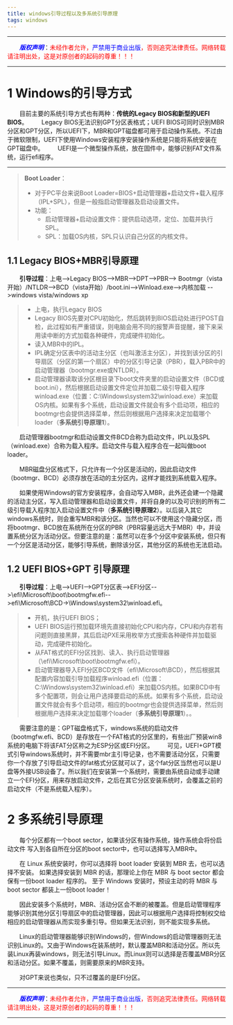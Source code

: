 ```yaml
---
title: windows引导过程以及多系统引导原理
tags: windows
---
```


------

&emsp;&emsp;<font color=blue>**_版权声明_**</font>：<font color=red>未经作者允许，<font color=blue>严禁用于商业出版</font>，否则追究法律责任。网络转载请注明出处，这是对原创者的起码的尊重！！！</font>

------



# 1 Windows的引导方式
&emsp;&emsp;目前主要的系统引导方式也有两种：**传统的Legacy  BIOS和新型的UEFI BIOS**。
&emsp;&emsp;Legacy BIOS无法识别GPT分区表格式；UEFI BIOS可同时识别MBR分区和GPT分区，所以UEFI下，MBR和GPT磁盘都可用于启动操作系统。不过由于微软限制，UEFI下使用Windows安装程序安装操作系统是只能将系统安装在GPT磁盘中。
&emsp;&emsp;UEFI是一个微型操作系统，放在固件中，能够识别FAT文件系统，运行efi程序。

---

>**Boot Loader**：
>
>* 对于PC平台来说Boot Loader=BIOS+启动管理器+启动文件+载入程序（IPL+SPL），但是一般指启动管理器及启动设置文件。
>* 功能：
>     * 启动管理器+启动设置文件：提供启动选项，定位、加载并执行SPL。
>     * SPL：加载OS内核，SPL只认识自己分区的内核文件。




## 1.1 Legacy BIOS+MBR引导原理
&emsp;&emsp;**引导过程**：上电-->Legacy BIOS-->MBR-->DPT-->PBR--> Bootmgr（vista开始）/NTLDR-->BCD（vista开始）/boot.ini-->Winload.exe-->内核加载 -->windows vista/windows xp

>* 上电，执行Legacy BIOS
>* Legacy BIOS先要对CPU初始化，然后跳转到BIOS启动处进行POST自检，此过程如有严重错误，则电脑会用不同的报警声音提醒，接下来采用读中断的方式加载各种硬件，完成硬件初始化。
>* 读入MBR中的IPL。
>* IPL确定分区表中的活动主分区（也叫激活主分区），并找到该分区的引导扇区（分区的第一个扇区）中的分区引导记录（PBR），载入PBR中的启动管理器（bootmgr.exe或NTLDR）。
>* 启动管理器读取该分区根目录下boot文件夹里的启动设置文件（BCD或boot.ini），然后根据启动设置文件定位并加载二级引导载入程序winload.exe（位置：C:\Windows\system32\winload.exe）来加载OS内核。如果有多个系统，启动设置文件就会有多个启动项，相应的bootmgr也会提供选择菜单，然后则根据用户选择来决定加载哪个loader（**多系统引导原理1**）。

&emsp;&emsp;启动管理器bootmgr和启动设置文件BCD合称为启动文件，IPL以及SPL（winload.exe）合称为载入程序。启动文件与载入程序合在一起叫做boot loader。

&emsp;&emsp;MBR磁盘分区格式下，只允许有一个分区是活动的，因此启动文件（bootmgr、BCD）必须存放在活动的主分区内，这样才能找到系统载入程序。

&emsp;&emsp;如果使用Windows的官方安装程序，会自动写入MBR，此外还会建一个隐藏的活动主分区，写入启动管理器和启动设置文件，并将自身的以及可识别的所有二级引导载入程序加入启动设置文件中（**多系统引导原理2**）。以后装入其它windows系统时，则会重写MBR和该分区。当然也可以不使用这个隐藏分区，而将bootmgr、BCD放在系统所在分区的PBR（PBR容量远远大于MBR）中，并设置系统分区为活动分区。但要注意的是：虽然可以在多个分区中安装系统，但只有一个分区是活动分区，能够引导系统，删除该分区，其他分区的系统也无法启动。



## 1.2 UEFI BIOS+GPT 引导原理
&emsp;&emsp;**引导过程**：上电-->UEFI-->GPT分区表-->EFI分区-->\efi\Microsoft\boot\bootmgfw.efi-->efi\Microsoft\BCD→\Windows\system32\winload.efi。
>* 开机，执行UEFI BIOS；
>* UEFI BIOS运行预加载环境先直接初始化CPU和内存，CPU和内存若有问题则直接黑屏，其后启动PXE采用枚举方式搜索各种硬件并加载驱动，完成硬件初始化。
>* 从FAT格式的EFI分区找到、读入、执行启动管理器（\efi\Microsoft\boot\bootmgfw.efi）。
>* 启动管理器导入EFI分区BCD文件（efi\Microsoft\BCD），然后根据其配置内容加载引导加载程序winload.efi（位置：C:\Windows\system32\winload.efi）来加载OS内核。如果BCD中有多个配置项，则会让用户选择要启动的系统。如果有多个系统，启动设置文件就会有多个启动项，相应的bootmgr也会提供选择菜单，然后则根据用户选择来决定加载哪个loader（**多系统引导原理1**）。。

&emsp;&emsp;需要注意的是：GPT磁盘格式下，windows系统的启动文件（bootmgfw.efi、BCD）是存放在一个FAT格式的分区里的，有些出厂预装win8系统的电脑下将该FAT分区称之为ESP分区或EFI分区。
&emsp;&emsp;可见，UEFI+GPT模式引导windows系统时，并不需要mbr主引导记录，也不需要活动分区，只需要你一个存放了引导启动文件的fat格式分区就可以了，这个fat分区当然也可以是U盘等外接USB设备了。所以我们在安装第一个系统时，需要由系统自动或手动建立一个EFI分区，用来存放启动文件，之后在其它分区安装系统时，会覆盖之前的启动文件（不是系统载入程序）。

# 2 多系统引导原理
&emsp;&emsp;每个分区都有一个boot sector，如果该分区有操作系统，操作系统会将份启动文件 写入到各自所在分区的boot sector中，也可以选择写入MBR中。



&emsp;&emsp;在 Linux 系统安装时，你可以选择将 boot loader 安装到 MBR 去，也可以选择不安装。 如果选择安装到 MBR 的话，那理论上你在 MBR 与 boot sector 都会保有一份boot loader 程序的。 至于 Windows 安装时，预设主动的将 MBR 与 boot sector 都装上一份boot loader！

&emsp;&emsp;因此安装多个系统时，MBR、活动分区会不断的被覆盖。但是启动管理程序能够识别其他分区引导扇区中的启动管理器，因此可以根据用户选择将控制权交给相应的启动管理器从而实现多重引导。但如果无法识别，则不能实现多系统。

&emsp;&emsp;Linux的启动管理器能够识别Windows的，但Windows的启动管理器则无法识别Linux的。又由于Windows在装系统时，默认覆盖MBR和活动分区。所以先装Linux再装windows，则无法引导Linux。而Linux则可以选择是否覆盖MBR分区和活动分区。如果不覆盖，则需要原来的MBR支持。

&emsp;&emsp;对GPT来说也类似，只不过覆盖的是EFI分区。



------

&emsp;&emsp;<font color=blue>**_版权声明_**</font>：<font color=red>未经作者允许，<font color=blue>严禁用于商业出版</font>，否则追究法律责任。网络转载请注明出处，这是对原创者的起码的尊重！！！</font>

------